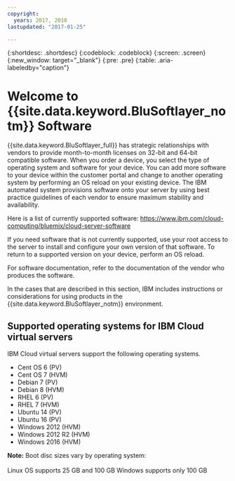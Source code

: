 ```yaml
---
copyright:
  years: 2017, 2018
lastupdated: "2017-01-25"

---
```


{:shortdesc: .shortdesc}
{:codeblock: .codeblock}
{:screen: .screen}
{:new_window: target="_blank"}
{:pre: .pre}
{:table: .aria-labeledby="caption"}

# Welcome to {{site.data.keyword.BluSoftlayer_notm}} Software

{{site.data.keyword.BluSoftlayer_full}} has strategic relationships with vendors to provide month-to-month licenses on 32-bit and 64-bit compatible software.  When you order a device, you select the type of operating system and software for your device. You can add more software to your device within the customer portal and change to another operating system by performing an OS reload <!-- (../managing/perform-os-reload-device.html)--> on your existing device. The IBM automated system provisions software onto your server by using best practice guidelines of each vendor to ensure maximum stability and availability.

Here is a list of currently supported software:
https://www.ibm.com/cloud-computing/bluemix/cloud-server-software

If you need software that is not currently supported, use your root access to the server to install and configure your own version of that software.  To return to a supported version on your device, perform an OS reload.

For software documentation, refer to the documentation of the vendor who produces the software.

In the cases that are described in this section, IBM includes instructions or considerations for using products in the {{site.data.keyword.BluSoftlayer_notm}} environment.

## Supported operating systems for IBM Cloud virtual servers
IBM Cloud virtual servers support the following operating systems.

- Cent OS 6 (PV)
- Cent OS 7 (HVM)
- Debian 7 (PV)
- Debian 8 (HVM)
- RHEL 6 (PV)
- RHEL 7 (HVM)
- Ubuntu 14 (PV)<!--defaults to PV with ability to toggle to HVM-->
- Ubuntu 16 (PV)<!--defaults to PV with ability to toggle to HVM-->
- Windows 2012 (HVM)
- Windows 2012 R2 (HVM)
- Windows 2016 (HVM)

**Note:** Boot disc sizes vary by operating system:<br>  
Linux OS supports 25 GB and 100 GB
Windows supports only 100 GB
